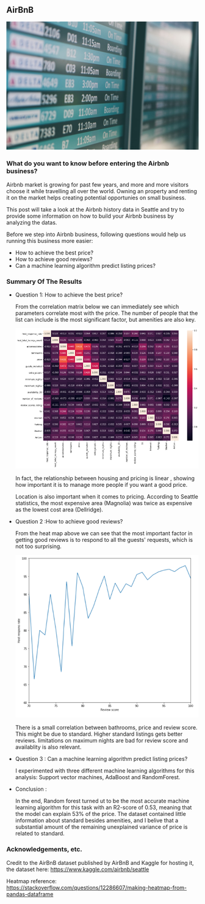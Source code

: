 ## AirBnB

![Airport](./images/photo-1421789497144-f50500b5fcf0.jpg)

### What do you want to know before entering the Airbnb business?

Airbnb market is growing for past few years, and more and more visitors choose it while travelling all over the world. Owning an property and renting it on the market helps creating potential opportunies on small business.

This post will take a look at the Airbnb history data in Seattle and try to provide some information on how to build your Airbnb business by analyzing the datas.

Before we step into Airbnb business, following questions would help us running this business more easier:

- How to achieve the best price?
- How to achieve good reviews?
- Can a machine learning algorithm predict listing prices?

### Summary Of The Results

- Question 1: How to achieve the best price?

    From the correlation matrix below we can immediately see which parameters correlate most with the price. The number of people that the list can include is the most significant factor, but amenities are also key.

    ![Correlation](./images/correlation.png)

    In fact, the relationship between housing and pricing is linear , showing how important it is to manage more people if you want a good price.

    Location is also important when it comes to pricing. According to Seattle statistics, the most expensive area (Magnolia) was twice as expensive as the lowest cost area (Dellridge).

- Question 2 :How to achieve good reviews?

    From the heat map above we can see that the most important factor in getting good reviews is to respond to all the guests' requests, which is not too surprising.

    ![Review Score](./images/review-score.PNG)

    There is a small correlation between bathrooms, price and review score. This might be due to standard. Higher standard listings gets better reviews. limitations on maximum nights are bad for review score and availablity is also relevant.

- Question 3 : Can a machine learning algorithm predict listing prices?

    I experimented with three different machine learning algorithms for this analysis: Support vector machines, AdaBoost and RandomForest.

- Conclusion :

    In the end, Random forest turned ut to be the most accurate machine learning algorithm for this task with an R2-score of 0.53, meaning that the model can explain 53% of the price. The dataset contained little information about standard besides amenities, and I belive that a substantial amount of the remaining unexplained variance of price is related to standard.

### Acknowledgements, etc.

Credit to the AirBnB dataset published by AirBnB and Kaggle for hosting it, the dataset here: https://www.kaggle.com/airbnb/seattle

Heatmap reference: https://stackoverflow.com/questions/12286607/making-heatmap-from-pandas-dataframe